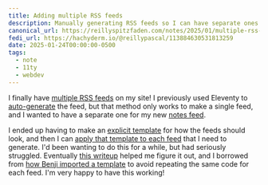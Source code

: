 ```yaml
---
title: Adding multiple RSS feeds
description: Manually generating RSS feeds so I can have separate ones for different kinds of posts
canonical_url: https://reillyspitzfaden.com/notes/2025/01/multiple-rss-feeds
fedi_url: https://hachyderm.io/@reillypascal/113884630531813259
date: 2025-01-24T00:00:00-0500
tags:
  - note
  - 11ty
  - webdev
---
```


I finally have [multiple RSS feeds](https://reillyspitzfaden.com/feeds/) on my site! I previously used Eleventy to [auto-generate](https://www.11ty.dev/docs/plugins/rss/#virtual-template) the feed, but that method only works to make a single feed, and I wanted to have a separate one for my new [notes feed](https://reillyspitzfaden.com/notes/).

I ended up having to make an [explicit template](https://github.com/reillypascal/personalsite-ssg/blob/main/pages/_includes/rss.njk) for how the feeds should look, and then I can [apply that template to each feed](https://github.com/reillypascal/personalsite-ssg/tree/main/pages/feeds) that I need to generate. I'd been wanting to do this for a while, but had seriously struggled. Eventually [this writeup](https://michaelharley.net/posts/2020/12/31/rss-a-love-letter-and-walkthrough-for-my-eleventy-site/) helped me figure it out, and I borrowed from [how Benji imported a template](https://github.com/benjifs/benji/blob/main/src/feeds/rss/feed.njk) to avoid repeating the same code for each feed. I'm very happy to have this working!